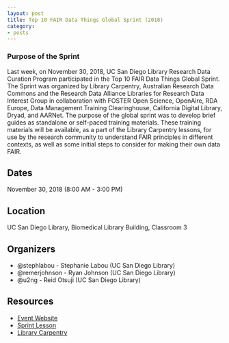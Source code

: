```yaml
---
layout: post
title: Top 10 FAIR Data Things Global Sprint (2018)
category:
- posts
---
```


### Purpose of the Sprint    
Last week, on November 30, 2018, UC San Diego Library Research Data Curation Program participated in the Top 10 FAIR Data Things Global Sprint.  The Sprint was organized by Library Carpentry, Australian Research Data Commons and the Research Data Alliance Libraries for Research Data Interest Group in collaboration with FOSTER Open Science, OpenAire, RDA Europe, Data Management Training Clearinghouse, California Digital Library, Dryad, and AARNet.  The purpose of the global sprint was to develop brief guides as standalone or self-paced training materials. These training materials will be available, as a part of the Library Carpentry lessons, for use by the research community to understand FAIR principles in different contexts, as well as some initial steps to consider for making their own data FAIR.

## Dates
November 30, 2018 (8:00 AM - 3:00 PM)

## Location
UC San Diego Library, Biomedical Library Building, Classroom 3

## Organizers

* @stephlabou - Stephanie Labou (UC San Diego Library)
* @remerjohnson - Ryan Johnson (UC San Diego Library)
* @u2ng - Reid Otsuji (UC San Diego Library)

## Resources

* [Event Website](https://librarycarpentry.org/blog/2018/10/top-ten-fair-announcement/)
* [Sprint Lesson](http://librarycarpentry.org/Top10FAIR/)
* [Library Carpentry](https://librarycarpentry.org/)
